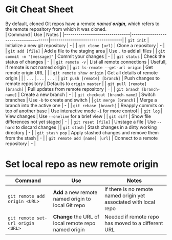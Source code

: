 # Git Cheat Sheet
By default, cloned Git repos have a remote *named* ***origin***, which refers to the remote repository from which it was cloned.               
| Command                        | Use                                  | Notes                             |
|--------------------------------|--------------------------------------|-----------------------------------|
| `git init`                     | Initialize a new git repository      | -                                 |
| `git clone [url]`              | Clone a repository                   | -                                 |
| `git add [file]`               | Add a file to the staging area       | Use `.` to add all files          |
| `git commit -m "[message]"`    | Commit your changes                  | -                                 |
| `git status`                   | Check the status of changes          | -                                 |
| `git remote -v`                 | List all remote connections              | Usefull, if remote is not named origin                                 |
| `git ls-remote --get-url origin`   | Get remote origin URL    |       |
| `git remote show origin`   | Get all details of remote origin    |       |
| . . .   | . . .    | . . .       |
| `git push [remote] [branch]`   | Push changes to remote repository    | Defaults to `origin master`       |
| `git pull [remote] [branch]`   | Pull updates from remote repository  | -                                 |
| `git branch [branch-name]`     | Create a new branch                  | -                                 |
| `git checkout [branch-name]`   | Switch branches                      | Use `-b` to create and switch     |
| `git merge [branch]`           | Merge a branch into the active one   | -                                 |
| `git rebase [branch]`          | Reapply commits on top of another base | Use interactive mode `-i` for more control |
| `git log`                      | View changes                         | Use `--oneline` for a brief view  |
| `git diff`                     | Show file differences not yet staged | -                                 |
| `git reset [file]`             | Unstage a file                       | Use `--hard` to discard changes   |
| `git stash`                    | Stash changes in a dirty working directory | -                             |
| `git stash pop`                | Apply stashed changes and remove them from the stash | -               |
| `git remote add [name] [url]`  | Connect to a remote repository       | -                                 |

# Set local repo as new remote origin
| Command                        | Use                                  | Notes                             |
|--------------------------------|--------------------------------------|-----------------------------------|
| `git remote add origin <URL>`| **Add** a new remote named origin to  local Git repo |  If there is no remote named origin yet associated with local repo                                 |
| `git remote set-url origin <URL>`| **Change** the URL of local remote repo named origin |  Needed if remote repo has moved to a different URL|